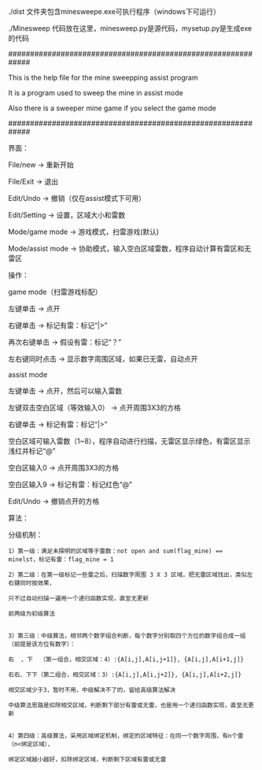 ./dist 文件夹包含minesweepe.exe可执行程序（windows下可运行）

./Minesweep 代码放在这里，minesweep.py是源代码，mysetup.py是生成exe的代码


#############################################################

This is the help file for the mine sweepping assist program

It is a program used to sweep the mine in assist mode

Also there is a sweeper mine game if you select the game mode

#############################################################

界面：

  File/new → 重新开始
  
  File/Exit → 退出
  
  Edit/Undo → 撤销（仅在assist模式下可用）
  
  Edit/Setting → 设置，区域大小和雷数
  
  Mode/game mode → 游戏模式，扫雷游戏(默认)
  
  Mode/assist mode → 协助模式，输入空白区域雷数，程序自动计算有雷区和无雷区
  

操作：

  game mode（扫雷游戏标配）
  
  左键单击 → 点开
  
  右键单击 → 标记有雷：标记“|>”
  
  再次右键单击 → 假设有雷：标记“？”
  
  左右键同时点击 → 显示数字周围区域，如果已无雷，自动点开
  

  assist mode
  
  左键单击 → 点开，然后可以输入雷数
  
  左键双击空白区域（等效输入0） → 点开周围3X3的方格
  
  右键单击 → 标记有雷：标记“|>”
  
  空白区域可输入雷数（1~8），程序自动进行扫描，无雷区显示绿色，有雷区显示浅红并标记“@”
  
  空白区输入0 → 点开周围3X3的方格
  
  空白区输入9 → 标记有雷：标记红色“@”
  
  Edit/Undo → 撤销点开的方格
  

算法：

  分级机制：
  
    1）第一级：满足未探明的区域等于雷数：not open and sum(flag_mine) == minelst，标记有雷：flag_mine = 1
    
    2）第二级：在第一级标记一些雷之后，扫描数字周围 3 X 3 区域，把无雷区域找出，类似左右键同时按效果，
    
    只不过自动扫描一遍用一个递归函数实现，直至无更新
    
    前两级为初级算法 
    

    3）第三级：中级算法，相邻两个数字组合判断，每个数字分别取四个方位的数字组合成一组（前提是该方位有数字）：
    
    右  、下  （第一组合，相交区域：4）:{A[i,j],A[i,j+1]}, {A[i,j],A[i+1,j]}
    
    右右、下下（第二组合，相交区域：3）:{A[i,j],A[i,j+2]}, {A[i,j],A[i+2,j]}
    
    相交区域少于3，暂时不用，中级解决不了的，留给高级算法解决
    
    中级算法思路是扣除相交区域，判断剩下部分有雷或无雷，也是用一个递归函数实现，直至无更新
    

    4）第四级：高级算法，采用区域绑定机制，绑定的区域特征：在同一个数字周围，有n个雷（n<绑定区域），
    
    绑定区域越小越好，扣除绑定区域，判断剩下区域有雷或无雷
    
